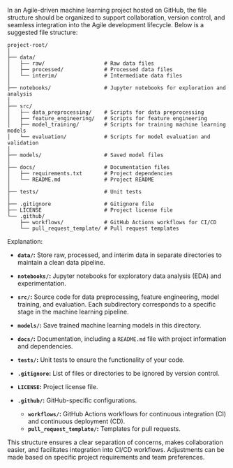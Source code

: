 
In an Agile-driven machine learning project hosted on GitHub, the file structure should be organized to support collaboration, version control, and seamless integration into the Agile development lifecycle. Below is a suggested file structure:

```
project-root/
│
├── data/
│   ├── raw/                   # Raw data files
│   ├── processed/             # Processed data files
│   └── interim/               # Intermediate data files
│
├── notebooks/                 # Jupyter notebooks for exploration and analysis
│
├── src/
│   ├── data_preprocessing/    # Scripts for data preprocessing
│   ├── feature_engineering/   # Scripts for feature engineering
│   ├── model_training/        # Scripts for training machine learning models
│   └── evaluation/            # Scripts for model evaluation and validation
│
├── models/                    # Saved model files
│
├── docs/                      # Documentation files
│   ├── requirements.txt       # Project dependencies
│   └── README.md              # Project README
│
├── tests/                     # Unit tests
│
├── .gitignore                 # Gitignore file
├── LICENSE                    # Project license file
└── .github/
    ├── workflows/             # GitHub Actions workflows for CI/CD
    └── pull_request_template/ # Pull request templates
```

Explanation:

- **`data/`:** Store raw, processed, and interim data in separate directories to maintain a clean data pipeline.

- **`notebooks/`:** Jupyter notebooks for exploratory data analysis (EDA) and experimentation.

- **`src/`:** Source code for data preprocessing, feature engineering, model training, and evaluation. Each subdirectory corresponds to a specific stage in the machine learning pipeline.

- **`models/`:** Save trained machine learning models in this directory.

- **`docs/`:** Documentation, including a `README.md` file with project information and dependencies.

- **`tests/`:** Unit tests to ensure the functionality of your code.

- **`.gitignore`:** List of files or directories to be ignored by version control.

- **`LICENSE`:** Project license file.

- **`.github/`:** GitHub-specific configurations.
  - **`workflows/`:** GitHub Actions workflows for continuous integration (CI) and continuous deployment (CD).
  - **`pull_request_template/`:** Templates for pull requests.

This structure ensures a clear separation of concerns, makes collaboration easier, and facilitates integration into CI/CD workflows. Adjustments can be made based on specific project requirements and team preferences.
